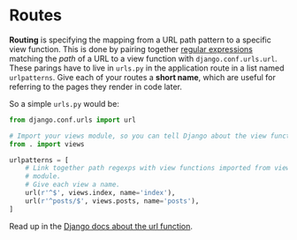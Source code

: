 # Routes
**Routing** is specifying the mapping from a URL path pattern to a specific view function.
This is done by pairing together [regular expressions](regular-expressions.md) matching the _path_ of a URL to a view function with `django.conf.urls.url`.
These parings have to live in `urls.py` in the application route in a list named `urlpatterns`.
Give each of your routes a **short name**, which are useful for referring to the pages they render in code later.

So a simple `urls.py` would be:
```py
from django.conf.urls import url

# Import your views module, so you can tell Django about the view functions.
from . import views

urlpatterns = [
    # Link together path regexps with view functions imported from views
    # module.
    # Give each view a name.
    url(r'^$', views.index, name='index'),
    url(r'^posts/$', views.posts, name='posts'),
]
```

Read up in the [Django docs about the url function](https://docs.djangoproject.com/en/1.9/ref/urls/#django.conf.urls.url).
